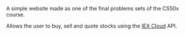 A simple website made as one of the final problems sets of the CS50x course. 

Allows the user to buy, sell and quote stocks using the [IEX Cloud](https://iexcloud.io) API.

